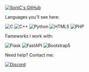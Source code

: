 [![SoniC's GitHub](https://github-readme-stats.vercel.app/api?username=SoniC-1337&count_private=true&hide=issues&show_icons=true)](https://github.com/SoniC-1337/)


Languages you'll see here:

![C](https://img.shields.io/badge/c-%2300599C.svg?style=for-the-badge&logo=c&logoColor=white)
![C++](https://img.shields.io/badge/c++-%2300599C.svg?style=for-the-badge&logo=c%2B%2B&logoColor=white)
![Python](https://img.shields.io/badge/python-3670A0?style=for-the-badge&logo=python&logoColor=ffdd54)
![HTML5](https://img.shields.io/badge/html5-%23E34F26.svg?style=for-the-badge&logo=html5&logoColor=white)
![PHP](https://img.shields.io/badge/php-%23777BB4.svg?style=for-the-badge&logo=php&logoColor=white)

Fameworks I work with:

![Flask](https://img.shields.io/badge/flask-%2300599C.svg?style=for-the-badge&logo=flask&logoColor=white)
![FastAPI](https://img.shields.io/badge/fastapi-%2300599C.svg?style=for-the-badge&logo=fastapi&logoColor=white)
![Bootstrap5](https://img.shields.io/badge/bootstrap5-%2300599C.svg?style=for-the-badge&logo=bootstrap&logoColor=white)


Need help? Contact me:

[![Discord](https://img.shields.io/badge/Atom%20Auth%20Discord-5865F2?style=for-the-badge&logo=discord&logoColor=white)](https://discord.gg/DDUcysQxtF)
